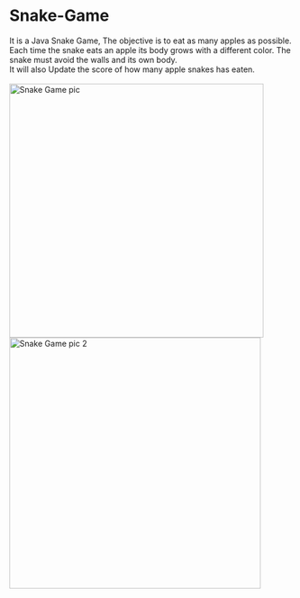 # Snake-Game
It is a Java Snake Game, The objective is to eat as many apples as possible. Each time the snake eats an apple its body grows with a different color. The snake must avoid the walls and its own body.
<br>
It will also Update the score of how many apple snakes has eaten.
<br>
<br>
<img width="451" alt="Snake Game pic" src="https://user-images.githubusercontent.com/73280986/127737322-49bb3ec0-3871-456a-9ca9-86ea5577e789.png">
<br>
<img width="446" alt="Snake Game pic 2" src="https://user-images.githubusercontent.com/73280986/127737330-79f702da-f51b-43c9-b82b-e98305223e60.png">
